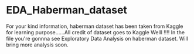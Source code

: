 # EDA_Haberman_dataset
For your kind information, haberman dataset has been taken from Kaggle for learning purpose......All credit of dataset goes to Kaggle
Welll !!!!
In the file you're gonnna see Exploratory Data Analysis on haberman dataset. Will bring more analysis soon.
